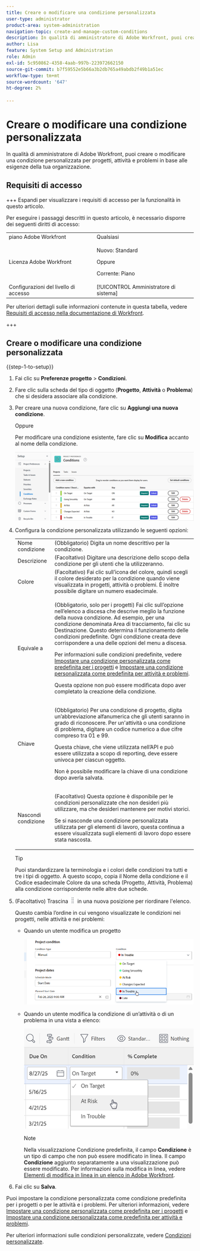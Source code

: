 ```yaml
---
title: Creare o modificare una condizione personalizzata
user-type: administrator
product-area: system-administration
navigation-topic: create-and-manage-custom-conditions
description: In qualità di amministratore di Adobe Workfront, puoi creare o modificare una condizione personalizzata per progetti, attività e problemi in base alle esigenze della tua organizzazione.
author: Lisa
feature: System Setup and Administration
role: Admin
exl-id: 5c950862-4358-4aab-997b-223972662150
source-git-commit: b7f59552e5b66a3b2db765a49abdb2f49b1a51ec
workflow-type: tm+mt
source-wordcount: '647'
ht-degree: 2%

---
```


# Creare o modificare una condizione personalizzata

In qualità di amministratore di Adobe Workfront, puoi creare o modificare una condizione personalizzata per progetti, attività e problemi in base alle esigenze della tua organizzazione.

## Requisiti di accesso

+++ Espandi per visualizzare i requisiti di accesso per la funzionalità in questo articolo.

Per eseguire i passaggi descritti in questo articolo, è necessario disporre dei seguenti diritti di accesso:

<table style="table-layout:auto"> 
 <col> 
 <col> 
 <tbody> 
  <tr> 
   <td role="rowheader">piano Adobe Workfront</td> 
   <td>Qualsiasi</td> 
  </tr> 
  <tr> 
  <tr> 
   <td role="rowheader">Licenza Adobe Workfront</td> 
   <td><p>Nuovo: Standard</p>
       <p>Oppure</p>
       <p>Corrente: Piano</p></td>
  </tr> 
  </tr> 
  <tr> 
   <td role="rowheader">Configurazioni del livello di accesso</td> 
   <td>[!UICONTROL Amministratore di sistema]</td>
  </tr> 
 </tbody> 
</table>

Per ulteriori dettagli sulle informazioni contenute in questa tabella, vedere [Requisiti di accesso nella documentazione di Workfront](/help/quicksilver/administration-and-setup/add-users/access-levels-and-object-permissions/access-level-requirements-in-documentation.md).

+++

## Creare o modificare una condizione personalizzata

{{step-1-to-setup}}

1. Fai clic su **Preferenze progetto** > **Condizioni**.

1. Fare clic sulla scheda del tipo di oggetto (**Progetto**, **Attività** o **Problema**) che si desidera associare alla condizione.

1. Per creare una nuova condizione, fare clic su **Aggiungi una nuova condizione**.

   Oppure

   Per modificare una condizione esistente, fare clic su **Modifica** accanto al nome della condizione.

   ![Modifica condizione personalizzata](assets/custom-conditions-0825.png)

1. Configura la condizione personalizzata utilizzando le seguenti opzioni:

   <table style="table-layout:auto"> 
    <col> 
    <col> 
    <tbody> 
     <tr> 
      <td>Nome condizione</td> 
      <td>(Obbligatorio) Digita un nome descrittivo per la condizione.</td> 
     </tr> 
     <tr> 
      <td>Descrizione</td> 
      <td>(Facoltativo) Digitare una descrizione dello scopo della condizione per gli utenti che la utilizzeranno.</td> 
     </tr> 
     <tr> 
      <td>Colore</td> 
      <td>(Facoltativo) Fai clic sull’icona del colore, quindi scegli il colore desiderato per la condizione quando viene visualizzata in progetti, attività o problemi. È inoltre possibile digitare un numero esadecimale.</td> 
     </tr> 
     <tr> 
      <td>Equivale a </td> 
      <td><p>(Obbligatorio, solo per i progetti) Fai clic sull’opzione nell’elenco a discesa che descrive meglio la funzione della nuova condizione. Ad esempio, per una condizione denominata Area di tracciamento, fai clic su Destinazione. Questo determina il funzionamento delle condizioni predefinite. Ogni condizione creata deve corrispondere a una delle opzioni del menu a discesa.</p>
      <p>Per informazioni sulle condizioni predefinite, vedere <a href="../../../administration-and-setup/customize-workfront/create-manage-custom-conditions/set-custom-condition-default-projects.md" class="MCXref xref">Impostare una condizione personalizzata come predefinita per i progetti</a> e <a href="../../../administration-and-setup/customize-workfront/create-manage-custom-conditions/set-custom-condition-default-tasks-issues.md" class="MCXref xref">Impostare una condizione personalizzata come predefinita per attività e problemi</a>.</p>
      <p>Questa opzione non può essere modificata dopo aver completato la creazione della condizione.</p></td> 
     </tr> 
     <tr> 
      <td>Chiave</td> 
      <td><p>(Obbligatorio) Per una condizione di progetto, digita un’abbreviazione alfanumerica che gli utenti saranno in grado di riconoscere. Per un'attività o una condizione di problema, digitare un codice numerico a due cifre compreso tra 01 e 99. </p>
      <p>Questa chiave, che viene utilizzata nell’API e può essere utilizzata a scopo di reporting, deve essere univoca per ciascun oggetto.</p>
      <p>Non è possibile modificare la chiave di una condizione dopo averla salvata. </p></td> 
     </tr> 
     <tr> 
      <td>Nascondi condizione</td> 
      <td><p>(Facoltativo) Questa opzione è disponibile per le condizioni personalizzate che non desideri più utilizzare, ma che desideri mantenere per motivi storici. </p>
      <p>Se si nasconde una condizione personalizzata utilizzata per gli elementi di lavoro, questa continua a essere visualizzata sugli elementi di lavoro dopo essere stata nascosta. </p></td> 
     </tr> 
    </tbody> 
   </table>

   >[!TIP]
   >
   >Puoi standardizzare la terminologia e i colori delle condizioni tra tutti e tre i tipi di oggetto. A questo scopo, copia il Nome della condizione e il Codice esadecimale Colore da una scheda (Progetto, Attività, Problema) alla condizione corrispondente nelle altre due schede.

1. (Facoltativo) Trascina ![Icona Sposta](assets/move-icon---dots.png) in una nuova posizione per riordinare l&#39;elenco.

   Questo cambia l’ordine in cui vengono visualizzate le condizioni nei progetti, nelle attività e nei problemi:

   * Quando un utente modifica un progetto

     ![Modifica condizione durante la modifica del progetto](assets/change-condition-edit-project-0825.png)

   * Quando un utente modifica la condizione di un’attività o di un problema in una vista a elenco:

     ![Modifica condizione nell&#39;elenco](assets/change-conditions-list-dropdown-0925.png)

     >[!NOTE]
     >
     >Nella visualizzazione Condizione predefinita, il campo **Condizione** è un tipo di campo che non può essere modificato in linea. Il campo **Condizione** aggiunto separatamente a una visualizzazione può essere modificato. Per informazioni sulla modifica in linea, vedere [Elementi di modifica in linea in un elenco in Adobe Workfront](/help/quicksilver/workfront-basics/navigate-workfront/use-lists/inline-edit-objects.md).

1. Fai clic su **Salva**.

Puoi impostare la condizione personalizzata come condizione predefinita per i progetti o per le attività e i problemi. Per ulteriori informazioni, vedere [Impostare una condizione personalizzata come predefinita per i progetti](../../../administration-and-setup/customize-workfront/create-manage-custom-conditions/set-custom-condition-default-projects.md) e [Impostare una condizione personalizzata come predefinita per attività e problemi](../../../administration-and-setup/customize-workfront/create-manage-custom-conditions/set-custom-condition-default-tasks-issues.md).

Per ulteriori informazioni sulle condizioni personalizzate, vedere [Condizioni personalizzate](../../../administration-and-setup/customize-workfront/create-manage-custom-conditions/custom-conditions.md).


<!-- THIS WAS ORIGINALLY BETWEEN THE OTHER TWO BULLETS.
   * When a user is changing the condition for a task or issue on the Updates tab:

     ![Change condition when updating comment](assets/change-condition-update-comment.png)
   -->
